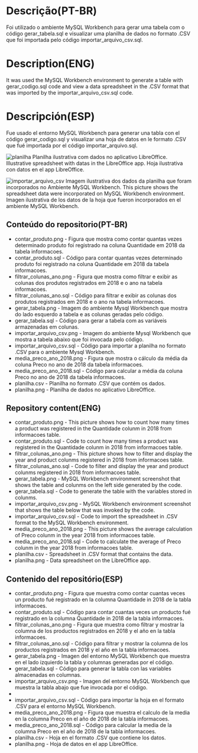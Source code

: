 # Descrição(PT-BR)
Foi utilizado o ambiente MySQL Workbench para gerar uma tabela com o código gerar_tabela.sql e visualizar uma planilha de dados no formato .CSV que foi importada pelo código importar_arquivo_csv.sql. 
# Description(ENG)
It was used the MySQL Workbench environment to generate a table with gerar_codigo.sql code and view a data spreadsheet in the .CSV format that was imported by the importar_arquivo_csv.sql code.
# Descripción(ESP)
Fue usado el entorno MySQL Workbench para generar una tabla con el código gerar_codigo.sql y visualizar una hoja de datos en le formato .CSV que fué importada por el código importar_arquivo.sql. 

![planilha](https://user-images.githubusercontent.com/80546143/230627437-97ca156f-e33b-4940-ace2-144531317940.png)
Planilha ilustrativa com dados no aplicativo LibreOffice. Illustrative spreadsheet with datas in the LibreOffice app. Hoja ilustrativa con datos en el app LibreOffice. 

![importar_arquivo_csv](https://user-images.githubusercontent.com/80546143/226619002-b6f93a53-6f68-44be-9ef7-f804d6eb9f95.png)
Imagem ilustrativa dos dados da planilha que foram incorporados no Ambiente MySQL Workbench. This picture shows the spreadsheet data were incorporated on MySQL Workbench environment. Imagen ilustrativa de los datos de la hoja que fueron incorporados en el ambiente MySQL Workbench.

## Conteúdo do repositorio(PT-BR)
+ contar_produto.png - Figura que mostra como contar quantas vezes determinado produto foi registrado na coluna Quantidade em 2018 da tabela informacoes.
+ contar_produto.sql - Código para contar quantas vezes determinado produto foi registrado na coluna Quantidade em 2018 da tabela informacoes. 
+ filtrar_colunas_ano.png - Figura que mostra como filtrar e exibir as colunas dos produtos registrados em 2018 e o ano na tabela informacoes. 
+ filtrar_colunas_ano.sql - Código para filtrar e exibir as colunas dos produtos registrados em 2018 e o ano na tabela informacoes.
+ gerar_tabela.png - Imagem do ambiente Mysql Workbench que mostra do lado esquerdo a tabela e as colunas geradas pelo código.
+ gerar_tabela.sql - Código para gerar a tabela com as variáveis armazenadas em colunas.
+ importar_arquivo_csv.png - Imagem do ambiente Mysql Workbench que mostra a tabela abaixo que foi invocada pelo código.
+ importar_arquivo_csv.sql - Código para importar a planilha no formato .CSV para o ambiente Mysql Workbench.
+ media_preco_ano_2018.png - Figura que mostra o cálculo da média da coluna Preco no ano de 2018 da tabela informacoes.
+ media_preco_ano_2018.sql - Código para calcular a média da coluna Preco no ano de 2018 da tabela informacoes.
+ planilha.csv - Planilha no formato .CSV que contém os dados.
+ planilha.png - Planilha de dados no aplicativo LibreOffice.

## Repository content(ENG)
+ contar_produto.png - This picture shows how to count how many times a product was registered in the Quantidade colunm in 2018 from informacoes table.
+ contar_produto.sql - Code to count how many times a product was registered in the Quantidade colunm in 2018 from informacoes table.
+ filtrar_colunas_ano.png - This picture shows how to filter and display the year and product colunms registered in 2018 from informacoes table.
+ filtrar_colunas_ano.sql - Code to filter and display the year and product colunms registered in 2018 from informacoes table.
+ gerar_tabela.png - MySQL Workbench environment screenshot that shows the table and colunms on the left side generated by the code. 
+ gerar_tabela.sql - Code to generate the table with the variables stored in colunms.
+ importar_arquivo_csv.png - MySQL Workbench environment screenshot that shows the table below that was invoked by the code. 
+ importar_arquivo_csv.sql - Code to import the spreadsheet in .CSV format to the MySQL Workbench environment.
+ media_preco_ano_2018.png - This picture shows the average calculation of Preco colunm in the year 2018 from informacoes table.
+ media_preco_ano_2018.sql - Code to calculate the average of Preco colunm in the year 2018 from informacoes table.
+ planilha.csv - Spreadsheet in .CSV format that contains the data.
+ planilha.png - Data spreadsheet on the LibreOffice app.

## Contenido del repositório(ESP)
+ contar_produto.png - Figura que muestra como contar cuantas veces un producto fué registrado en la columna Quantidade in 2018 de la tabla informacoes.
+ contar_produto.sql - Código para contar cuantas veces un producto fué registrado en la columna Quantidade in 2018 de la tabla informacoes.
+ filtrar_colunas_ano.png - Figura que muestra como filtrar y mostrar la columna de los productos registrados en 2018 y el año en la tabla informacoes. 
+ filtrar_colunas_ano.sql - Código para filtrar y mostrar la columna de los productos registrados en 2018 y el año en la tabla informacoes.
+ gerar_tabela.png - Imagen del entorno MySQL Workbench que muestra en el lado izquierdo la tabla y columnas generadas por el código.
+ gerar_tabela.sql - Código para generar la tabla con las variables almacenadas en columnas.
+ importar_arquivo_csv.png - Imagen del entorno MySQL Workbench que muestra la tabla abajo que fue invocada por el código.
+ 
+ importar_arquivo_csv.sql - Código para importar la hoja en el formato .CSV para el entorno MySQL Workbench.
+ media_preco_ano_2018.png - Figura que muestra el calculo de la media en la columna Preco en el año de 2018 de la tabla informacoes.
+ media_preco_ano_2018.sql - Código para calcular la media de la columna Preco en el año de 2018 de la tabla informacoes.
+ planilha.csv - Hoja en el formato .CSV que contiene los datos.
+ planilha.png - Hoja de datos en el app LibreOffice.

